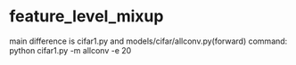 # feature_level_mixup
main difference is cifar1.py and models/cifar/allconv.py(forward)
command: python cifar1.py -m allconv -e 20
